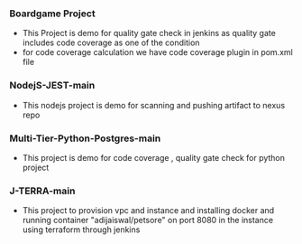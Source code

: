 ### Boardgame Project

- This Project is demo for quality gate check in jenkins as quality gate includes code coverage as one of the condition
- for code coverage calculation we have code coverage plugin in pom.xml file

### NodejS-JEST-main

- This nodejs project is demo for scanning and pushing artifact to nexus repo

### Multi-Tier-Python-Postgres-main

- This project is demo for code coverage , quality gate check for python project

### J-TERRA-main

- This project to provision vpc and instance and installing docker and running container "adijaiswal/petsore" on port 8080 in the instance using terraform through jenkins

